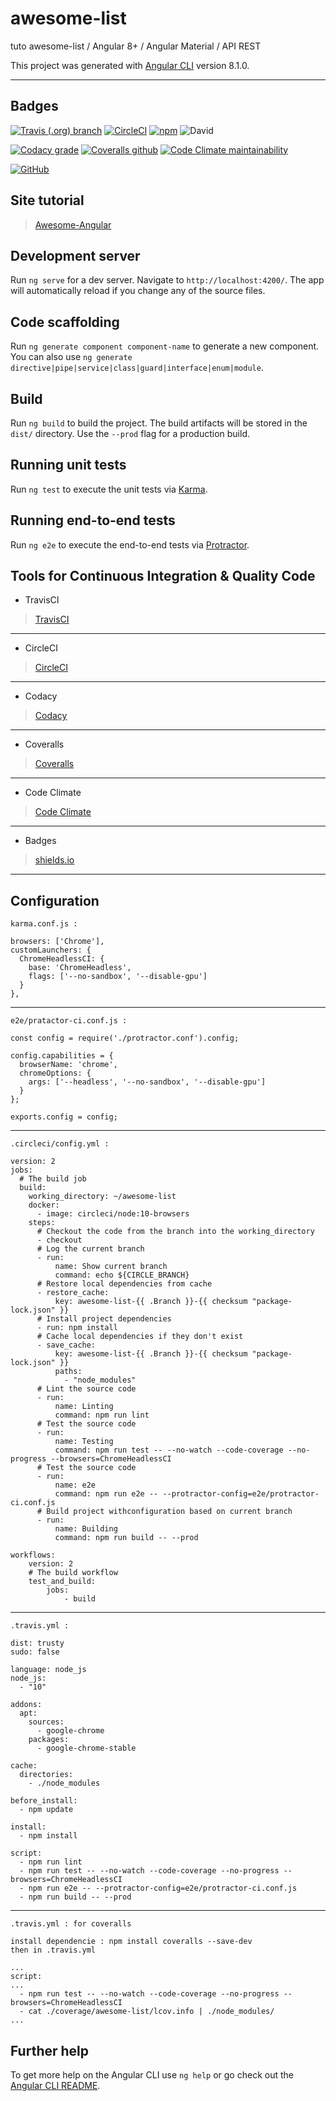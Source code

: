 # awesome-list

tuto awesome-list / Angular 8+ / Angular Material / API REST

This project was generated with [Angular CLI](https://github.com/angular/angular-cli) version 8.1.0.

-----------------

## Badges

[![Travis (.org) branch](https://img.shields.io/travis/WingsHell/awesome-list/master.svg?label=TravisCI&logo=travis&style=plastic)](https://travis-ci.org/WingsHell/awesome-list)
[![CircleCI](https://img.shields.io/circleci/build/gh/WingsHell/awesome-list/master.svg?label=CircleCI&logo=CircleCI&style=plastic)](https://circleci.com/gh/WingsHell/awesome-list)
[![npm](https://img.shields.io/npm/v/@angular/cli.svg?color=%234c1&label=npm%20package&logo=npm&style=plastic)](https://badge.fury.io/js/%40angular%2Fcli)
![David](https://img.shields.io/david/WingsHell/awesome-list.svg?color=%234b1&style=plastic)

[![Codacy grade](https://img.shields.io/codacy/grade/c39efc40abd0469f856a4efcfc4efe95.svg?color=%234c1&label=Codacy%20Grade&logo=codacy&style=plastic)](https://www.codacy.com/app/WingsHell/awesome-list?utm_source=github.com&amp;utm_medium=referral&amp;utm_content=WingsHell/awesome-list&amp;utm_campaign=Badge_Grade)
[![Coveralls github](https://img.shields.io/coveralls/github/WingsHell/awesome-list.svg?color=%234b1&label=Coveralls&style=plastic)](https://coveralls.io/github/WingsHell/awesome-list?branch=master)
[![Code Climate maintainability](https://img.shields.io/codeclimate/maintainability/WingsHell/awesome-list.svg?color=%2345D298&logo=code%20climate&style=plastic)](https://codeclimate.com/github/WingsHell/awesome-list/maintainability)

[![GitHub](https://img.shields.io/github/license/WingsHell/awesome-list.svg?style=plastic)](https://www.gnu.org/licenses/gpl-3.0)

## Site tutorial

> [Awesome-Angular](https://awesome-angular.com/)

## Development server

Run `ng serve` for a dev server. Navigate to `http://localhost:4200/`. The app will automatically reload if you change any of the source files.

## Code scaffolding

Run `ng generate component component-name` to generate a new component. You can also use `ng generate directive|pipe|service|class|guard|interface|enum|module`.

## Build

Run `ng build` to build the project. The build artifacts will be stored in the `dist/` directory. Use the `--prod` flag for a production build.

## Running unit tests

Run `ng test` to execute the unit tests via [Karma](https://karma-runner.github.io).

## Running end-to-end tests

Run `ng e2e` to execute the end-to-end tests via [Protractor](http://www.protractortest.org/).

## Tools for Continuous Integration & Quality Code

* TravisCI
> [TravisCI](https://travis-ci.org/WingsHell/awesome-list)

-----------------

* CircleCI
> [CircleCI](https://circleci.com/dashboard)

-----------------

* Codacy
> [Codacy](https://app.codacy.com/projects)

-----------------

* Coveralls
> [Coveralls](https://coveralls.io/github/WingsHell/awesome-list)

-----------------

* Code Climate
> [Code Climate](https://codeclimate.com/github/WingsHell/awesome-list)

-----------------

* Badges
> [shields.io](https://shields.io/)

-----------------

## Configuration

`karma.conf.js :`

    browsers: ['Chrome'],
    customLaunchers: {
      ChromeHeadlessCI: {
        base: 'ChromeHeadless',
        flags: ['--no-sandbox', '--disable-gpu']
      }
    },

-----------------

`e2e/pratactor-ci.conf.js :`

    const config = require('./protractor.conf').config;

    config.capabilities = {
      browserName: 'chrome',
      chromeOptions: {
        args: ['--headless', '--no-sandbox', '--disable-gpu']
      }
    };

    exports.config = config;

-----------------

`.circleci/config.yml :`

    version: 2
    jobs:
      # The build job
      build:
        working_directory: ~/awesome-list
        docker:
          - image: circleci/node:10-browsers
        steps:
          # Checkout the code from the branch into the working_directory
          - checkout
          # Log the current branch
          - run:
              name: Show current branch
              command: echo ${CIRCLE_BRANCH}
          # Restore local dependencies from cache
          - restore_cache:
              key: awesome-list-{{ .Branch }}-{{ checksum "package-lock.json" }}
          # Install project dependencies
          - run: npm install
          # Cache local dependencies if they don't exist
          - save_cache:
              key: awesome-list-{{ .Branch }}-{{ checksum "package-lock.json" }}
              paths:
                - "node_modules"
          # Lint the source code
          - run:
              name: Linting
              command: npm run lint
          # Test the source code
          - run:
              name: Testing
              command: npm run test -- --no-watch --code-coverage --no-progress --browsers=ChromeHeadlessCI
          # Test the source code
          - run:
              name: e2e
              command: npm run e2e -- --protractor-config=e2e/protractor-ci.conf.js
          # Build project withconfiguration based on current branch
          - run:
              name: Building
              command: npm run build -- --prod

    workflows:
        version: 2
        # The build workflow
        test_and_build:
            jobs:
                - build


-----------------

`.travis.yml :`

    dist: trusty
    sudo: false

    language: node_js
    node_js:
      - "10"

    addons:
      apt:
        sources:
          - google-chrome
        packages:
          - google-chrome-stable

    cache:
      directories:
        - ./node_modules

    before_install:
      - npm update

    install:
      - npm install

    script:
      - npm run lint
      - npm run test -- --no-watch --code-coverage --no-progress --browsers=ChromeHeadlessCI
      - npm run e2e -- --protractor-config=e2e/protractor-ci.conf.js
      - npm run build -- --prod

-----------------

`.travis.yml : for coveralls`

    install dependencie : npm install coveralls --save-dev
    then in .travis.yml

    ...
    script:
    ...
      - npm run test -- --no-watch --code-coverage --no-progress --browsers=ChromeHeadlessCI
      - cat ./coverage/awesome-list/lcov.info | ./node_modules/
    ...

## Further help

To get more help on the Angular CLI use `ng help` or go check out the [Angular CLI README](https://github.com/angular/angular-cli/blob/master/README.md).
